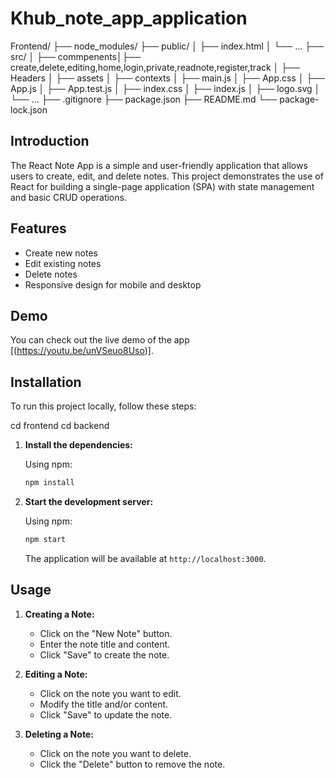 # Khub_note_app_application


Frontend/
├── node_modules/
├── public/
│   ├── index.html
│   └── ...
├── src/
│   ├── commpenents│├── create,delete,editing,home,login,private,readnote,register,track
│   ├── Headers
│   ├── assets
│   ├── contexts
│   ├── main.js
│   ├── App.css
│   ├── App.js
│   ├── App.test.js
│   ├── index.css
│   ├── index.js
│   ├── logo.svg
│   └── ...
├── .gitignore
├── package.json
├── README.md
└── package-lock.json


## Introduction

The React Note App is a simple and user-friendly application that allows users to create, edit, and delete notes. This project demonstrates the use of React for building a single-page application (SPA) with state management and basic CRUD operations.

## Features

- Create new notes
- Edit existing notes
- Delete notes
- Responsive design for mobile and desktop

## Demo

You can check out the live demo of the app [(https://youtu.be/unVSeuo8Uso)].

## Installation

To run this project locally, follow these steps:

cd frontend
cd backend 
1. **Install the dependencies:**

    Using npm:

    ```bash
    npm install
    ```


3. **Start the development server:**

    Using npm:

    ```bash
    npm start
    ```
    The application will be available at `http://localhost:3000`.





## Usage

1. **Creating a Note:**
   - Click on the "New Note" button.
   - Enter the note title and content.
   - Click "Save" to create the note.

2. **Editing a Note:**
   - Click on the note you want to edit.
   - Modify the title and/or content.
   - Click "Save" to update the note.

3. **Deleting a Note:**
   - Click on the note you want to delete.
   - Click the "Delete" button to remove the note.


